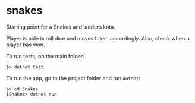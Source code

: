 # snakes
Starting point for a Snakes and ladders kata.

Player is able is roll dice and moves token accordingly.
Also, check when a player has won.

To run tests, on the main folder:

```
$> dotnet test
```

To run the app, go to the project folder and run `dotnet`:
```
$> cd Snakes
$Snakes> dotnet run
```


